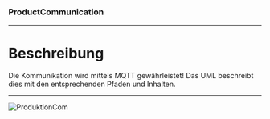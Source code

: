 ### ProductCommunication ###

----------

# Beschreibung #

Die Kommunikation wird mittels MQTT gewährleistet!
Das UML beschreibt dies mit den entsprechenden Pfaden und Inhalten.

----------

![ProduktionCom](https://gitlab.com/solidus/hefei/uploads/399e165f29bf71a49581d8893accdf12/ProduktionCom.PNG)
